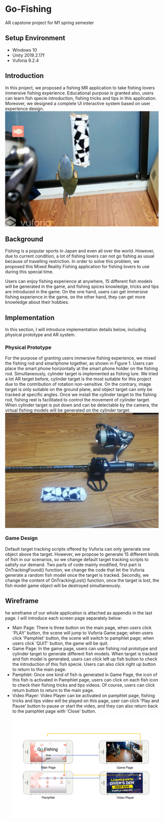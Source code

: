 # Go-Fishing
AR capstone project for M1 spring semester

## Setup Environment
* Windows 10
* Unity 2019.2.17f
* Vuforia 9.2.4

## Introduction
In this project, we proposed a fishing MR application to take fishing lovers immersive fishing experience. Educational purpose is granted also, users can learn fish specie introduction, fishing tricks and tips in this application. Moreover, we designed a complete UI interactive system based on user experience design.
<img src="https://github.com/Xinrui-Fang/Go-Fishing/blob/master/img/Playing.png" width = "500"  alt="" align=center /><br/>


## Background
Fishing is a popular sports in Japan and even all over the world. However, due to current condition, a lot of fishing lovers can not go fishing as usual because of travelling restriction. In order to solve this problem, we proposed this Mixed Reality Fishing application for fishing lovers to use during this special time.

Users can enjoy fishing experience at anywhere, 15 different fish models will be generated in the game, and fishing spices knowledge, tricks and tips are introduced in the game. On the one hand, users can get immersive fishing experience in the game, on the other hand, they can get more knowledge about their hobbies. 

## Implementation
In this section, I will introduce implementation details below, including physical prototype and AR system.

### Physical Prototype
For the purpose of granting users immersive fishing experience, we mixed the fishing rod and smartphone together, as shown in Figure 1. Users can place the smart phone horizontally at the smart phone holder on the fishing rod. Simultaneously, cylinder target is implemented as fishing lure. We tried a lot AR target before, cylinder target is the most suitable for this project due to the contribution of rotation non-sensitive. On the contrary, image target is only suitable on the ground plane, and object target can only be tracked at specific angles. Once we install the cylinder target to the fishing rod, fishing reel is facilitated to control the movement of cylinder target. When cylinder target is put down and can be detectable by the camera, the virtual fishing models will be generated on the cylinder target.   
<img src="https://github.com/Xinrui-Fang/Go-Fishing/blob/master/img/Fishing%20reel.jpg" width = "500"  alt="" align=center /><br/>


### Game Design
Default target tracking scripts offered by Vuforia can only generate one object above the target. However, we propose to generate 15 different kinds of fish in our scenarios, so we change default target tracking scripts to satisfy our demand. Two parts of code mainly modified, first part is OnTrackingFound() function, we change the code that let the Vuforia generate a random fish model once the target is tracked. Secondly, we change the content of OnTrackingLost() function, once the target is lost, the fish model game object will be destroyed simultaneously. 

## Wireframe
he wireframe of our whole application is attached as appendix in the last page. I will introduce each screen page separately below:
* Main Page: There is three button on the main page, when users click 'PLAY' button, the scene will jump to Vuforia Game page; when users click 'Pamphlet' button, the scene will switch to pamphlet page; when users click 'QUIT' button, the game will be quit. 
* Game Page: In the game page, users can use fishing rod prototype and cylinder target to generate different fish models. When target is tracked and fish model is generated, users can click left up fish button to check the introduction of this fish specie. Users can also click right up button to return to the main page.
* Pamphlet: Once one kind of fish is generated in Game Page, the icon of this fish is activated in Pamphlet page, users can click on each fish icon to check their fishing tricks and tips videos. Of course, users can click return button to return to the main page.
* Video Player: Video Player can be activated on pamphlet page, fishing tricks and tips video will be played on this page, user can click 'Play and Pause' button to pause or start the video, and they can also return back to the pamphlet page with 'Close' button.
<img src="https://github.com/Xinrui-Fang/Go-Fishing/blob/master/img/Wireframe.jpg" width = "500"  alt="" align=center /><br/>
